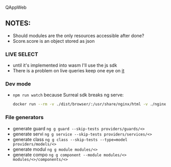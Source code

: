 QAppWeb

## NOTES:

- Should modules are the only resources accessible after done?
- Score.score is an object stored as json

### LIVE SELECT
- until it's implemented into wasm I'll use the js sdk
- There is a problem on live queries keep one eye on [it](https://github.com/surrealdb/surrealdb/issues/3017)

### Dev mode
- `npm run watch` because Surreal sdk breaks ng serve:
  ``` bash
  docker run --rm -v ./dist/browser/:/usr/share/nginx/html -v ./nginx.conf:/etc/nginx/conf.d/default.conf -p 8000:80 nginx:alpine
  ```
### File generators
- generate guard `ng g guard --skip-tests providers/guards/<>`
- generate servi `ng g service --skip-tests providers/services/<>`
- generate class `ng g class --skip-tests --type=model providers/models/<>`
- generate modul `ng g module modules/<>`
- generate compo `ng g component --module modules/<> modules/<>/components/<>`
